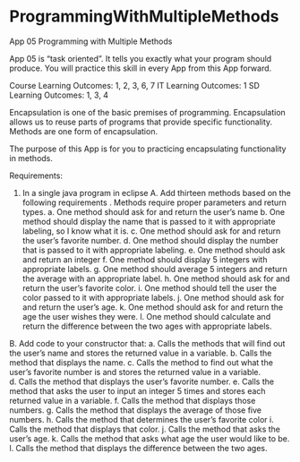 # ProgrammingWithMultipleMethods

 
App 05 
Programming with Multiple Methods 
 
App 05 is “task oriented”.  It tells you exactly what your program should produce. 
You will practice this skill in every App from this App forward. 
 
Course Learning Outcomes:  1, 2, 3, 6, 7 
IT Learning Outcomes:  1 
SD Learning Outcomes:  1, 3, 4 
 
Encapsulation is one of the basic premises of programming.  Encapsulation allows us to reuse parts of programs that provide specific functionality.  Methods are one form of encapsulation. 
 
The purpose of this App is for you to practicing encapsulating functionality in methods. 
 
Requirements: 
1. In a single java program in eclipse 
A.	Add thirteen methods based on the following requirements .  Methods require proper parameters and return types. 
a.	One method should ask for and return the user’s name 
b.	One method should display the name that is passed to it with appropriate labeling, so I know what it is. 
c.	One method should ask for and return the user’s favorite number. 
d.	One method should display the number that is passed to it with appropriate labeling. 
e.	One method should ask and return an integer 
f.	One method should display 5 integers with appropriate labels. 
g.	One method should average 5 integers and return the average with an appropriate label. 
h.	One method should ask for and return the user’s favorite color. 
i.	One method should tell the user the color passed to it with appropriate labels. 
j.	One method should ask for and return the user’s age. 
k.	One method should ask for and return the age the user wishes they were. 
l.	One method should calculate and return the difference between the two ages with appropriate labels.   
 
B.	Add code to your constructor that: 
a.	Calls the methods that will find out the user’s name and stores the returned value in a variable. 
b.	Calls the method that displays the name. 
c.	Calls the method to find out what the user’s favorite number is and stores the returned value in a variable.  
d.	Calls the method that displays the user’s favorite number. 
e.	Calls the method that asks the user to input an integer 5 times and stores each returned value in a variable. 
f.	Calls the method that displays those numbers. 
g.	Calls the method that displays the average of those five numbers. 
h.	Calls the method that determines the user’s favorite color 
i.	Calls the method that displays that color. 
j.	Calls the method that asks the user’s age. 
k.	Calls the method that asks what age the user would like to be. 
l.	Calls the method that displays the difference between the two ages. 
 
